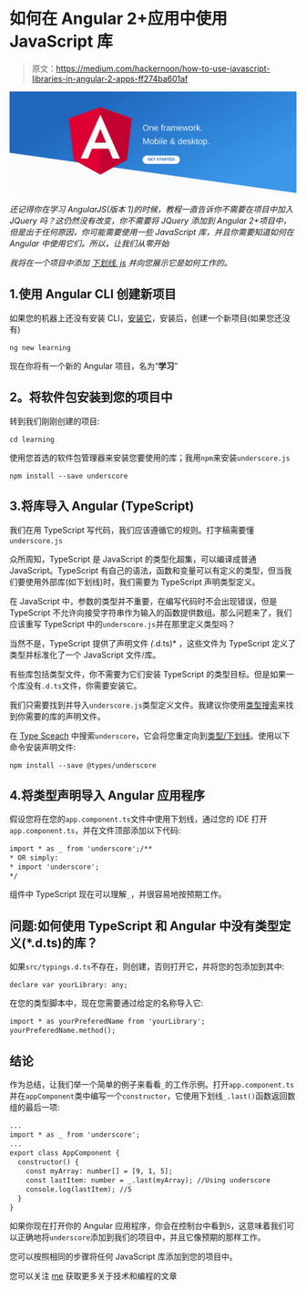 # 如何在 Angular 2+应用中使用 JavaScript 库

> 原文：<https://medium.com/hackernoon/how-to-use-javascript-libraries-in-angular-2-apps-ff274ba601af>

![](img/e733b092ae58d46c7485c7bfdb9a28f7.png)

*还记得你在学习 AngularJS(版本 1)的时候，教程一直告诉你不需要在项目中加入 JQuery 吗？这仍然没有改变，你不需要将 JQuery 添加到 Angular 2+项目中，但是出于任何原因，你可能需要使用一些 JavaScript 库，并且你需要知道如何在 Angular 中使用它们。所以，让我们从零开始*

*我将在一个项目中添加* [*下划线. js*](http://underscorejs.org/) *并向您展示它是如何工作的。*

## 1.使用 Angular CLI 创建新项目

如果您的机器上还没有安装 CLI，[安装它](https://cli.angular.io/)，安装后，创建一个新项目(如果您还没有)

```
ng new learning
```

现在你将有一个新的 Angular 项目，名为“**学习**”

## **2。将软件包安装到您的项目中**

转到我们刚刚创建的项目:

```
cd learning
```

使用您首选的软件包管理器来安装您要使用的库；我用`npm`来安装`underscore.js`

```
npm install --save underscore
```

## 3.将库导入 Angular (TypeScript)

我们在用 TypeScript 写代码，我们应该遵循它的规则。打字稿需要懂`underscore.js`

众所周知，TypeScript 是 JavaScript 的类型化超集，可以编译成普通 JavaScript。TypeScript 有自己的语法，函数和变量可以有定义的类型，但当我们要使用外部库(如下划线)时，我们需要为 TypeScript 声明类型定义。

在 JavaScript 中，参数的类型并不重要，在编写代码时不会出现错误，但是 TypeScript 不允许向接受字符串作为输入的函数提供数组。那么问题来了，我们应该重写 TypeScript 中的`underscore.js`并在那里定义类型吗？

当然不是，TypeScript 提供了声明文件 *(*.d.ts)* ，这些文件为 TypeScript 定义了类型并标准化了一个 JavaScript 文件/库。

有些库包括类型文件，你不需要为它们安装 TypeScript 的类型目标。但是如果一个库没有`.d.ts`文件，你需要安装它。

我们只需要找到并导入`underscore.js`类型定义文件。我建议你使用[类型搜索](https://microsoft.github.io/TypeSearch/)来找到你需要的库的声明文件。

在 [Type Sceach](https://microsoft.github.io/TypeSearch/) 中搜索`underscore`，它会将您重定向到[类型/下划线](https://www.npmjs.com/package/@types/underscore)。使用以下命令安装声明文件:

```
npm install --save @types/underscore
```

## 4.将类型声明导入 Angular 应用程序

假设您将在您的`app.component.ts`文件中使用下划线，通过您的 IDE 打开`app.component.ts`，并在文件顶部添加以下代码:

```
import * as _ from 'underscore';/**
* OR simply:
* import 'underscore';
*/
```

组件中 TypeScript 现在可以理解`_`，并很容易地按预期工作。

## 问题:如何使用 TypeScript 和 Angular 中没有类型定义(*.d.ts)的库？

如果`src/typings.d.ts`不存在，则创建，否则打开它，并将您的包添加到其中:

```
declare var yourLibrary: any;
```

在您的类型脚本中，现在您需要通过给定的名称导入它:

```
import * as yourPreferedName from 'yourLibrary';
yourPreferedName.method();
```

## 结论

作为总结，让我们举一个简单的例子来看看`_`的工作示例。打开`app.component.ts`并在`appComponent`类中编写一个`constructor`，它使用下划线`_.last()`函数返回数组的最后一项:

```
...
import * as _ from 'underscore';
...
export class AppComponent {
  constructor() {
    const myArray: number[] = [9, 1, 5];
    const lastItem: number = _.last(myArray); //Using underscore
    console.log(lastItem); //5
  }
}
```

如果你现在打开你的 Angular 应用程序，你会在控制台中看到`5`，这意味着我们可以正确地将`underscore`添加到我们的项目中，并且它像预期的那样工作。

您可以按照相同的步骤将任何 JavaScript 库添加到您的项目中。

您可以关注 [me](/@kermani) 获取更多关于技术和编程的文章